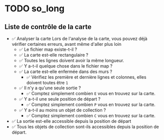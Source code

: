 # TODO so_long

## Liste de contrôle de la carte

- ✅ Analyser la carte Lors de l'analyse de la carte, vous pouvez déjà vérifier certaines erreurs, avant même d'aller plus loin
  - ✅ Le fichier map existe-t-il ?
  - ✅ La carte est-elle rectangulaire ?
  - ✅ Toutes les lignes doivent avoir la même longueur.
  - ✅ Y a-t-il quelque chose dans le fichier map ?
  - ✅ La carte est-elle enfermée dans des murs ?
    - ✅ Vérifiez les première et dernière lignes et colonnes, elles doivent toutes être `1`
  - ✅ Il n'y a qu'une seule sortie ?
    - ✅ Comptez simplement combien `E` vous en trouvez sur la carte.
  - ✅ Y a-t-il une seule position de départ ?
    - ✅ Comptez simplement combien `P` vous en trouvez sur la carte.
  - ✅ Y a-t-il au moins un objet de collection ?
    - ✅ Comptez simplement combien `C` vous en trouvez sur la carte.
- ✅ La sortie est-elle accessible depuis la position de départ
- ✅ Tous les objets de collection sont-ils accessibles depuis la position de départ.
